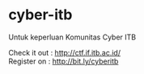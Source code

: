 # cyber-itb
Untuk keperluan Komunitas Cyber ITB

Check it out : http://ctf.if.itb.ac.id/<br>
Register on : http://bit.ly/cyberitb
